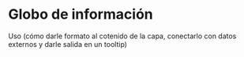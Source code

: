 # Globo de información

Uso (cómo darle formato al cotenido de la capa, conectarlo con datos externos y darle salida en un tooltip)

<info-Globo />